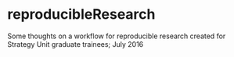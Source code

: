 # reproducibleResearch

Some thoughts on a workflow for reproducible research created for Strategy Unit graduate trainees; July 2016
